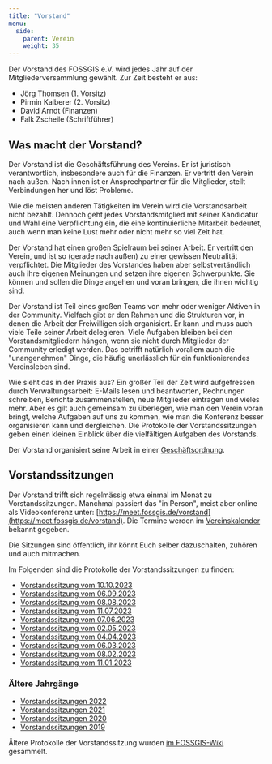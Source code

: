 ```yaml
---
title: "Vorstand"
menu:
  side:
    parent: Verein
    weight: 35
---
```


Der Vorstand des FOSSGIS e.V. wird jedes Jahr auf der Mitgliederversammlung
gewählt. Zur Zeit besteht er aus:

* Jörg Thomsen (1. Vorsitz)
* Pirmin Kalberer (2. Vorsitz)
* David Arndt (Finanzen)
* Falk Zscheile (Schriftführer)

## Was macht der Vorstand?

Der Vorstand ist die Geschäftsführung des Vereins. Er ist juristisch
verantwortlich, insbesondere auch für die Finanzen. Er vertritt den
Verein nach außen. Nach innen ist er Ansprechpartner für die Mitglieder, stellt Verbindungen her und löst Probleme.

Wie die meisten anderen Tätigkeiten im Verein wird die Vorstandsarbeit nicht
bezahlt. Dennoch geht jedes Vorstandsmitglied mit seiner Kandidatur
und Wahl eine Verpflichtung ein, die eine kontinuierliche Mitarbeit bedeutet, auch  wenn man keine Lust mehr oder nicht mehr so viel Zeit hat.

Der Vorstand hat einen großen Spielraum bei seiner Arbeit. Er vertritt den
Verein, und ist so (gerade nach außen) zu einer gewissen Neutralität
verpflichtet. Die Mitglieder des Vorstandes haben aber selbstvertändlich 
auch ihre eigenen Meinungen und setzen ihre eigenen Schwerpunkte. Sie können 
und sollen die Dinge angehen und voran bringen, die ihnen wichtig sind.

Der Vorstand ist Teil eines großen Teams von mehr oder weniger Aktiven in der
Community. Vielfach gibt er den Rahmen und die Strukturen vor, in denen die
Arbeit der Freiwilligen sich organisiert. Er kann und muss auch viele Teile
seiner Arbeit delegieren. Viele Aufgaben bleiben bei den Vorstandsmitgliedern
hängen, wenn sie nicht durch Mitglieder der Community erledigt werden.
Das betrifft natürlich vorallem auch die "unangenehmen" Dinge, die häufig 
unerlässlich für ein funktionierendes Vereinsleben sind.

Wie sieht das in der Praxis aus? Ein großer Teil der Zeit wird aufgefressen
durch Verwaltungsarbeit: E-Mails lesen und beantworten, Rechnungen
schreiben, Berichte zusammenstellen, neue Mitglieder eintragen und vieles mehr. Aber
es gilt auch gemeinsam zu überlegen, wie man den Verein voran
bringt, welche Aufgaben auf uns zu kommen, wie man die Konferenz besser
organisieren kann und dergleichen. Die Protokolle der Vorstandssitzungen
geben einen kleinen Einblick über die vielfältigen Aufgaben des Vorstands.

Der Vorstand organisiert seine Arbeit in einer
[Geschäftsordnung](geschäftsordnung-vorstand).

## Vorstandssitzungen

Der Vorstand trifft sich regelmässig etwa einmal im Monat zu
Vorstandssitzungen. Manchmal passiert das "in Person", meist aber online
als Videokonferenz unter: [https://meet.fossgis.de/vorstand](https://meet.fossgis.de/vorstand). Die Termine werden im [Vereinskalender](https://fossgis.de/aktivit%C3%A4ten/termine/) bekannt gegeben.

Die Sitzungen sind öffentlich, ihr könnt Euch selber dazuschalten, zuhören und
auch mitmachen. 

Im Folgenden sind die Protokolle der Vorstandssitzungen zu finden:

* [Vorstandssitzung vom 10.10.2023](2023-10-10-protokoll-vorstandssitzung)
* [Vorstandssitzung vom 06.09.2023](2023-09-06-protokoll-vorstandssitzung)
* [Vorstandssitzung vom 08.08.2023](2023-08-08-protokoll-vorstandssitzung)
* [Vorstandssitzung vom 11.07.2023](2023-07-11-protokoll-vorstandssitzung)
* [Vorstandssitzung vom 07.06.2023](2023-06-07-protokoll-vorstandssitzung)
* [Vorstandssitzung vom 02.05.2023](2023-05-02-protokoll-vorstandssitzung)
* [Vorstandssitzung vom 04.04.2023](2023-04-04-protokoll-vorstandssitzung)
* [Vorstandssitzung vom 06.03.2023](2023-03-06-protokoll-vorstandssitzung)
* [Vorstandssitzung vom 08.02.2023](2023-02-08-protokoll-vorstandssitzung)
* [Vorstandssitzung vom 11.01.2023](2023-01-11-protokoll-vorstandssitzung)


### Ältere Jahrgänge

* [Vorstandssitzungen 2022](archiv/2022)
* [Vorstandssitzungen 2021](archiv/2021)
* [Vorstandssitzungen 2020](archiv/2020)
* [Vorstandssitzungen 2019](archiv/2019)

Ältere Protokolle der Vorstandssitzung wurden [im
FOSSGIS-Wiki](https://www.fossgis.de/wiki/Kategorie:Vorstandsprotokolle)
gesammelt.

